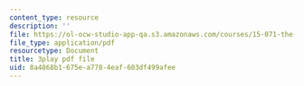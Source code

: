 ```yaml
---
content_type: resource
description: ''
file: https://ol-ocw-studio-app-qa.s3.amazonaws.com/courses/15-071-the-analytics-edge-spring-2017/8a4868b1675ea7784eaf603df499afee_Goo1EUY-Y8M.pdf
file_type: application/pdf
resourcetype: Document
title: 3play pdf file
uid: 8a4868b1-675e-a778-4eaf-603df499afee
---
```

